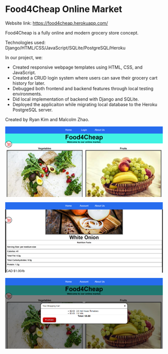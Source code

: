 Food4Cheap Online Market
=============
Website link: https://food4cheap.herokuapp.com/

Food4Cheap is a fully online and modern grocery store concept.

Technologies used: Django/HTML/CSS/JavaScript/SQLite/PostgreSQL/Heroku

In our project, we:
* Created responsive webpage templates using HTML, CSS, and JavaScript.
* Created a CRUD login system where users can save their grocery cart history for later.
* Debugged both frontend and backend features through local testing environments.
* Did local implementation of backend with Django and SQLite.
* Deployed the applicaiton while migrating local database to the Heroku PostgreSQL server.
 
 Created by Ryan Kim and Malcolm Zhao.

![home-page](Thumbnails/Home-page.png)

![home-page](Thumbnails/Product.png)

![home-page](Thumbnails/Shopping-cart.png)
